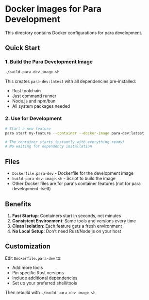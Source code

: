 # Docker Images for Para Development

This directory contains Docker configurations for para development.

## Quick Start

### 1. Build the Para Development Image
```bash
./build-para-dev-image.sh
```

This creates `para-dev:latest` with all dependencies pre-installed:
- Rust toolchain
- Just command runner  
- Node.js and npm/bun
- All system packages needed

### 2. Use for Development
```bash
# Start a new feature
para start my-feature --container --docker-image para-dev:latest

# The container starts instantly with everything ready!
# No waiting for dependency installation
```

## Files

- `Dockerfile.para-dev` - Dockerfile for the development image
- `build-para-dev-image.sh` - Script to build the image
- Other Docker files are for para's container features (not for para development itself)

## Benefits

1. **Fast Startup**: Containers start in seconds, not minutes
2. **Consistent Environment**: Same tools and versions every time
3. **Clean Isolation**: Each feature gets a fresh environment
4. **No Local Setup**: Don't need Rust/Node.js on your host

## Customization

Edit `Dockerfile.para-dev` to:
- Add more tools
- Pin specific Rust versions
- Include additional dependencies
- Set up your preferred shell/tools

Then rebuild with `./build-para-dev-image.sh`